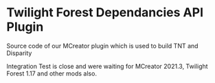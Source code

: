 # Twilight Forest Dependancies API Plugin
Source code of our MCreator plugin which is used to build TNT and Disparity

Integration Test is close and were waiting for MCreator 2021.3, Twilight Forest 1.17 and other mods also.
